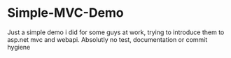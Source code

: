 # Simple-MVC-Demo

Just a simple demo i did for some guys at work, trying to introduce them to asp.net mvc and webapi.
Absolutly no test, documentation or commit hygiene

